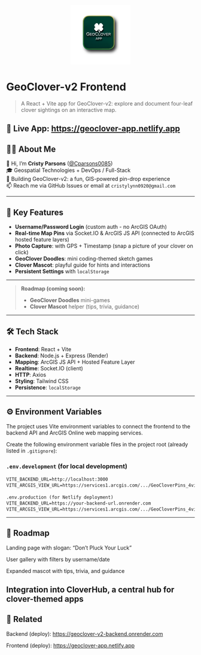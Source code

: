 <p align="center">
  <a href="https://geoclover-app.netlify.app" target="_blank">
    <img src="public/geoclover-logo.png" alt="GeoClover App Logo" width="160">
  </a>
</p>

# GeoClover-v2 Frontend

> A React + Vite app for GeoClover-v2: explore and document four-leaf clover sightings on an interactive map.

🌱 **Live App:** https://geoclover-app.netlify.app
---

## 👩‍💻 About Me

👋 Hi, I’m **Cristy Parsons** ([@Cparsons0085](https://github.com/Cparsons0085))  
🎓 Geospatial Technologies + DevOps / Full-Stack  
🔭 Building GeoClover-v2: a fun, GIS-powered pin-drop experience  
📫 Reach me via GitHub Issues or email at `cristylynn0920@gmail.com`

---

## 🌟 Key Features

- **Username/Password Login** (custom auth - no ArcGIS OAuth)  
- **Real-time Map Pins** via Socket.IO & ArcGIS JS API (connected to ArcGIS hosted feature layers)  
- **Photo Capture**: with GPS + Timestamp (snap a picture of your clover on click)  
- **GeoClover Doodles**: mini coding-themed sketch games  
- **Clover Mascot**: playful guide for hints and interactions  
- **Persistent Settings** with `localStorage`

---
> **Roadmap (coming soon):**
> - **GeoClover Doodles** mini-games
> - **Clover Mascot** helper (tips, trivia, guidance)
---

## 🛠️ Tech Stack

- **Frontend**: React + Vite
- **Backend**: Node.js + Express (Render)  
- **Mapping**: ArcGIS JS API + Hosted Feature Layer 
- **Realtime**: Socket.IO (client)  
- **HTTP**: Axios  
- **Styling**: Tailwind CSS  
- **Persistence**: `localStorage`  

---

## ⚙️ Environment Variables

The project uses Vite environment variables to connect the frontend to the backend API and ArcGIS Online web mapping services.

Create the following environment variable files in the project root (already listed in `.gitignore`):

### `.env.development` (for local development)
```env
VITE_BACKEND_URL=http://localhost:3000
VITE_ARCGIS_VIEW_URL=https://services1.arcgis.com/.../GeoCloverPins_4view/FeatureServer/0

.env.production (for Netlify deployment)
VITE_BACKEND_URL=https://your-backend-url.onrender.com
VITE_ARCGIS_VIEW_URL=https://services1.arcgis.com/.../GeoCloverPins_4view/FeatureServer/0
```
---
## 🔮 Roadmap

Landing page with slogan: “Don’t Pluck Your Luck”

User gallery with filters by username/date

Expanded mascot with tips, trivia, and guidance

Integration into CloverHub, a central hub for clover-themed apps
---
## 📌 Related

Backend (deploy): https://geoclover-v2-backend.onrender.com

Frontend (deploy): https://geoclover-app.netlify.app
